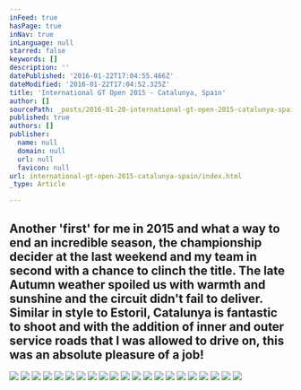 ```yaml
---
inFeed: true
hasPage: true
inNav: true
inLanguage: null
starred: false
keywords: []
description: ''
datePublished: '2016-01-22T17:04:55.466Z'
dateModified: '2016-01-22T17:04:52.325Z'
title: 'International GT Open 2015 - Catalunya, Spain'
author: []
sourcePath: _posts/2016-01-20-international-gt-open-2015-catalunya-spain.md
published: true
authors: []
publisher:
  name: null
  domain: null
  url: null
  favicon: null
url: international-gt-open-2015-catalunya-spain/index.html
_type: Article

---
```

## Another 'first' for me in 2015 and what a way to end an incredible season, the championship decider at the last weekend and my team in second with a chance to clinch the title. The late Autumn weather spoiled us with warmth and sunshine and the circuit didn't fail to deliver. Similar in style to Estoril, Catalunya is fantastic to shoot and with the addition of inner and outer service roads that I was allowed to drive on, this was an absolute pleasure of a job!
![](https://the-grid-user-content.s3-us-west-2.amazonaws.com/8d6d98af-4b40-48ae-a403-bc7eba0a4a96.jpg)
![](https://the-grid-user-content.s3-us-west-2.amazonaws.com/7e7aa94f-bdad-4e98-a0a9-1527127584ba.jpg)
![](https://the-grid-user-content.s3-us-west-2.amazonaws.com/487a7949-052c-498d-8dec-10f2dcd4311d.jpg)
![](https://the-grid-user-content.s3-us-west-2.amazonaws.com/a62f4091-675f-46cd-b3e3-3c4a2843c51e.jpg)
![](https://the-grid-user-content.s3-us-west-2.amazonaws.com/3d7afff6-e452-4204-a1be-0792f457e80e.jpg)
![](https://the-grid-user-content.s3-us-west-2.amazonaws.com/03129ae3-e7d7-4c2c-bff8-e67950ef5919.jpg)
![](https://the-grid-user-content.s3-us-west-2.amazonaws.com/e63d8c8a-9078-4a73-950b-dece9ac9b314.jpg)
![](https://the-grid-user-content.s3-us-west-2.amazonaws.com/fc6a12f1-c145-4687-89a9-73384c2c6e5c.jpg)
![](https://the-grid-user-content.s3-us-west-2.amazonaws.com/353f315a-dd6a-4810-925a-634dc1129b85.jpg)
![](https://the-grid-user-content.s3-us-west-2.amazonaws.com/f4132f3a-4a03-4242-b62c-ebee0482f87f.jpg)
![](https://the-grid-user-content.s3-us-west-2.amazonaws.com/791f8ccc-0d01-47ab-96f1-0b5274042a65.jpg)
![](https://the-grid-user-content.s3-us-west-2.amazonaws.com/ceb568a3-accd-4fa2-ba59-a4a2b3ea38a0.jpg)
![](https://the-grid-user-content.s3-us-west-2.amazonaws.com/5f1002c8-8dff-4763-9dec-b708fb192ea5.jpg)
![](https://the-grid-user-content.s3-us-west-2.amazonaws.com/4d38bf2f-0550-4dce-a230-2fd46c5bcf5e.jpg)
![](https://the-grid-user-content.s3-us-west-2.amazonaws.com/7c2b221b-972e-4d4f-8b4a-13f3fb21f31c.jpg)
![](https://the-grid-user-content.s3-us-west-2.amazonaws.com/fd15a99e-db0b-4fe0-85a8-adb63422edc2.jpg)
![](https://the-grid-user-content.s3-us-west-2.amazonaws.com/59565a1a-eaf9-4454-a8c5-69e43a1ebba9.jpg)
![](https://the-grid-user-content.s3-us-west-2.amazonaws.com/312420c4-2bfc-4a29-8bf0-9d3c244c4e45.jpg)
![](https://the-grid-user-content.s3-us-west-2.amazonaws.com/6b6205be-6660-4499-a935-b008c924cc4c.jpg)
![](https://the-grid-user-content.s3-us-west-2.amazonaws.com/2e855aa1-468b-4ce1-a06c-2e72abc4def5.jpg)
![](https://the-grid-user-content.s3-us-west-2.amazonaws.com/8d1270fb-60eb-4bae-aa95-bcacefae595b.jpg)